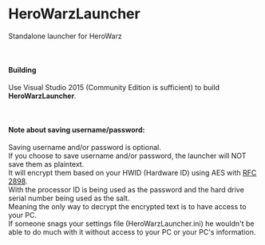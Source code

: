 # HeroWarzLauncher
Standalone launcher for HeroWarz

<br />

#### Building
Use Visual Studio 2015 (Community Edition is sufficient) to build **HeroWarzLauncher**.

<br />

#### Note about saving username/password:
Saving username and/or password is optional.
<br />
If you choose to save username and/or password, the launcher will NOT save them as plaintext.
<br />
It will encrypt them based on your HWID (Hardware ID) using AES with [RFC 2898](https://tools.ietf.org/html/rfc2898).
<br />
With the processor ID is being used as the password and the hard drive serial number being used as the salt.
<br />
Meaning the only way to decrypt the encrypted text is to have access to your PC.
<br />
If someone snags your settings file (HeroWarzLauncher.ini) he wouldn't be able to do much with it without access to your PC or your PC's information.
